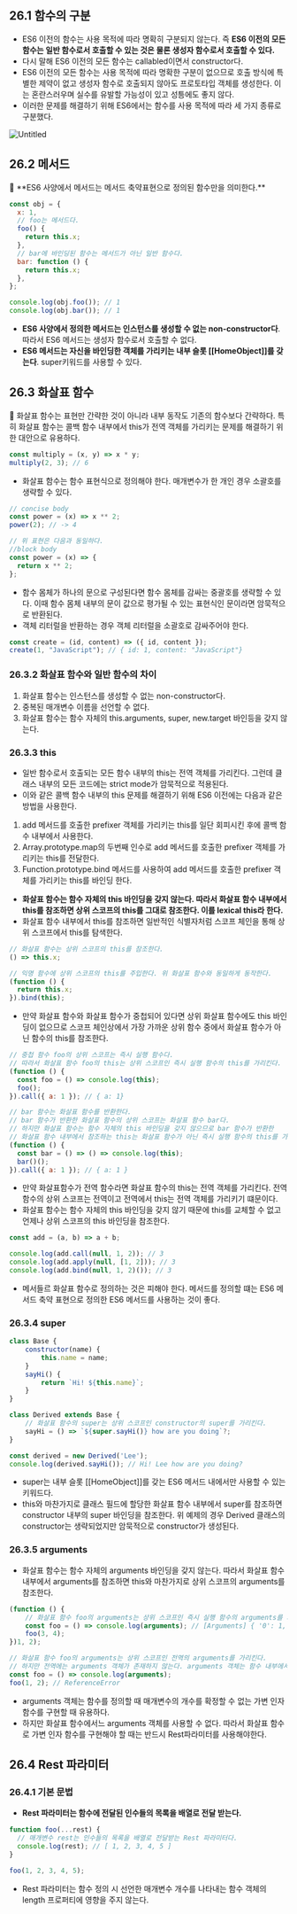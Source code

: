 ## 26.1 함수의 구분

- ES6 이전의 함수는 사용 목적에 따라 명확히 구분되지 않는다. 즉 **ES6 이전의 모든 함수는 일반 함수로서 호출할 수 있는 것은 물론 생성자 함수로서 호출할 수 있다.**
- 다시 말해 ES6 이전의 모든 함수는 callabled이면서 constructor다.
- ES6 이전의 모든 함수는 사용 목적에 따라 명확한 구분이 없으므로 호출 방식에 특별한 제약이 없고 생성자 함수로 호출되지 않아도 프로토타입 객체를 생성한다. 이는 혼란스러우며 실수를 유발할 가능성이 있고 성틍에도 좋지 않다.
- 이러한 문제를 해결하기 위해 ES6에서는 함수를 사용 목적에 따라 세 가지 종류로 구분했다.

![Untitled](https://s3-us-west-2.amazonaws.com/secure.notion-static.com/3eeae38f-5fd3-4253-b4cc-3280aec63d6d/Untitled.png)

## 26.2 메서드

<aside>
📌 **ES6 사양에서 메서드는 메서드 축약표현으로 정의된 함수만을 의미한다.**

</aside>

```jsx
const obj = {
  x: 1,
  // foo는 메서드다.
  foo() {
    return this.x;
  },
  // bar에 바인딩된 함수는 메서드가 아닌 일반 함수다.
  bar: function () {
    return this.x;
  },
};

console.log(obj.foo()); // 1
console.log(obj.bar()); // 1
```

- **ES6 사양에서 정의한 메서드는 인스턴스를 생성할 수 없는 non-constructor다**. 따라서 ES6 메서드는 생성자 함수로서 호출할 수 없다.
- **ES6 메서드는 자신을 바인딩한 객체를 가리키는 내부 슬롯 [[HomeObject]]를 갖는다**. super키워드를 사용할 수 있다.

## 26.3 화살표 함수

<aside>
📌 화살표 함수는 표현만 간략한 것이 아니라 내부 동작도 기존의 함수보다 간략하다. 특히 화살표 함수는 콜백 함수 내부에서 this가 전역 객체를 가리키는 문제를 해결하기 위한 대안으로 유용하다.

</aside>

```jsx
const multiply = (x, y) => x * y;
multiply(2, 3); // 6
```

- 화살표 함수는 함수 표현식으로 정의해야 한다. 매개변수가 한 개인 경우 소괄호를 생략할 수 있다.

```jsx
// concise body
const power = (x) => x ** 2;
power(2); // -> 4

// 위 표현은 다음과 동일하다.
//block body
const power = (x) => {
  return x ** 2;
};
```

- 함수 몸체가 하나의 문으로 구성된다면 함수 몸체를 감싸는 중괄호를 생략할 수 있다. 이때 함수 몸체 내부의 문이 값으로 평가될 수 있는 표현식인 문이라면 암묵적으로 반환된다.
- 객체 리터럴을 반환하는 경우 객체 리터럴을 소괄호로 감싸주어야 한다.

```jsx
const create = (id, content) => ({ id, content });
create(1, "JavaScript"); // { id: 1, content: "JavaScript"}
```

### 26.3.2 화살표 함수와 일반 함수의 차이

1. 화살표 함수는 인스턴스를 생성할 수 없는 non-constructor다.
2. 중복된 매개변수 이름을 선언할 수 없다.
3. 화살표 함수는 함수 자체의 this.arguments, super, new.target 바인등을 갖지 않는다.

### 26.3.3 this

- 일반 함수로서 호출되는 모든 함수 내부의 this는 전역 객체를 가리킨다. 그런데 클래스 내부의 모든 코드에는 strict mode가 암묵적으로 적용된다.
- 이와 같은 콜백 함수 내부의 this 문제를 해결하기 위해 ES6 이전에는 다음과 같은 방법을 사용한다.

1. add 메서드를 호출한 prefixer 객체를 가리키는 this를 일단 회피시킨 후에 콜백 함수 내부에서 사용한다.
2. Array.prototype.map의 두번째 인수로 add 메서드를 호출한 prefixer 객체를 가리키는 this를 전달한다.
3. Function.prototype.bind 메서드를 사용하여 add 메서드를 호출한 prefixer 객체를 가리키는 this를 바인딩 한다.

- **화살표 함수는 함수 자체의 this 바인딩을 갖지 않는다. 따라서 화살표 함수 내부에서 this를 참조하면 상위 스코프의 this를 그대로 참조한다. 이를 lexical this라 한다.**
- 화살표 함수 내부에서 this를 참조하면 일반적인 식별자처럼 스코프 체인을 통해 상위 스코프에서 this를 탐색한다.

```jsx
// 화살표 함수는 상위 스코프의 this를 참조한다.
() => this.x;

// 익명 함수에 상위 스코프의 this를 주입한다. 위 화살표 함수와 동일하게 동작한다.
(function () {
  return this.x;
}).bind(this);
```

- 만약 화살표 함수와 화살표 함수가 중첩되어 있다면 상위 화살표 함수에도 this 바인딩이 없으므로 스코프 체인상에서 가장 가까운 상위 함수 중에서 화살표 함수가 아닌 함수의 this를 참조한다.

```jsx
// 중첩 함수 foo의 상위 스코프는 즉시 실행 함수다.
// 따라서 화살표 함수 foo의 this는 상위 스코프인 즉시 실행 함수의 this를 가리킨다.
(function () {
  const foo = () => console.log(this);
  foo();
}).call({ a: 1 }); // { a: 1}

// bar 함수는 화살표 함수를 반환한다.
// bar 함수가 반환한 화살표 함수의 상위 스코프는 화살표 함수 bar다.
// 하지만 화살표 함수는 함수 자체의 this 바인딩을 갖지 않으므로 bar 함수가 반환한
// 화살표 함수 내부에서 참조하는 this는 화살표 함수가 아닌 즉시 실행 함수의 this를 가리킨다.
(function () {
  const bar = () => () => console.log(this);
  bar()();
}).call({ a: 1 }); // { a: 1 }
```

- 만약 화살표함수가 전역 함수라면 화살표 함수의 this는 전역 객체를 가리킨다. 전역 함수의 상위 스코프는 전역이고 전역에서 this는 전역 객체를 가리키기 떄문이다.
- 화살표 함수는 함수 자체의 this 바인딩을 갖지 않기 때문에 this를 교체할 수 없고 언제나 상위 스코프의 this 바인딩을 참조한다.

```jsx
const add = (a, b) => a + b;

console.log(add.call(null, 1, 2)); // 3
console.log(add.apply(null, [1, 2])); // 3
console.log(add.bind(null, 1, 2)()); // 3
```

- 메서들르 화살표 함수로 정의하는 것은 피해야 한다. 메서드를 정의할 떄는 ES6 메서드 축약 표현으로 정의한 ES6 메서드를 사용하는 것이 좋다.

### 26.3.4 super

```jsx
class Base {
	constructor(name) {
		this.name = name;
	}
	sayHi() {
		return `Hi! ${this.name}`;
	}
}

class Derived extends Base {
	// 화살표 함수의 super는 상위 스코프인 constructor의 super를 가리킨다.
	sayHi = () => `${super.sayHi()} how are you doing`?;
}

const derived = new Derived('Lee');
console.log(derived.sayHi()); // Hi! Lee how are you doing?
```

- super는 내부 슬롯 [[HomeObject]]를 갖는 ES6 메서드 내에서만 사용할 수 있는 키워드다.
- this와 마찬가지로 클래스 필드에 할당한 화살표 함수 내부에서 super를 참조하면 constructor 내부의 super 바인딩을 참조한다. 위 예제의 경우 Derived 클래스의 constructor는 생략되었지만 암묵적으로 constructor가 생성된다.

### 26.3.5 arguments

- 화살표 함수는 함수 자체의 arguments 바인딩을 갖지 않는다. 따라서 화살표 함수 내부에서 arguments를 참조하면 this와 마찬가지로 상위 스코프의 arguments를 참조한다.

```jsx
(function () {
	// 화살표 함수 foo의 arguments는 상위 스코프인 즉시 실행 함수의 arguments를 가리킨다.
	const foo = () => console.log(arguments); // [Arguments] { '0': 1, '1' : 2}
	foo(3, 4);
})1, 2);

// 화살표 함수 foo의 arguments는 상위 스코프인 전역의 arguments를 가리킨다.
// 하지만 전역에는 arguments 객체가 존재하지 않는다. arguments 객체는 함수 내부에서만 유효하다.
const foo = () => console.log(arguments);
foo(1, 2); // ReferenceError
```

- arguments 객체는 함수를 정의할 때 매개변수의 개수를 확정할 수 없는 가변 인자 함수를 구현할 때 유용하다.
- 하지만 화살표 함수에서느 arguments 객체를 사용할 수 없다. 따라서 화살표 함수로 가변 인자 함수를 구현해야 할 때는 반드시 Rest파라미터를 사용해야한다.

## 26.4 Rest 파라미터

### 26.4.1 기본 문법

- **Rest 파라미터는 함수에 전달된 인수들의 목록을 배열로 전달 받는다.**

```jsx
function foo(...rest) {
  // 매개변수 rest는 인수들의 목록을 배열로 전달받는 Rest 파라미터다.
  console.log(rest); // [ 1, 2, 3, 4, 5 ]
}

foo(1, 2, 3, 4, 5);
```

- Rest 파라미터는 함수 정의 시 선언한 매개변수 개수를 나타내는 함수 객체의 length 프로퍼티에 영향을 주지 않는다.
